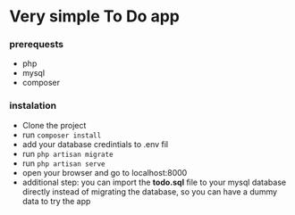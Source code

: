 # Very simple To Do app

### prerequests
  - php
  - mysql
  - composer
### instalation
  - Clone the project
  - run `composer install`
  - add your database credintials to .env fil
  - run `php artisan migrate`
  - run `php artisan serve`
  - open your browser and go to localhost:8000
  - additional step: you can import the **todo.sql** file to your mysql database directly instead of migrating the database, so you can have a dummy data to try the app

